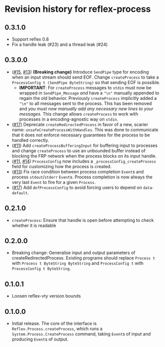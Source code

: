 # Revision history for reflex-process

## 0.3.1.0

* Support reflex 0.8
* Fix a handle leak (#23) and a thread leak (#24)

## 0.3.0.0

* ([#15](https://github.com/reflex-frp/reflex-process/pull/15), [#13](https://github.com/reflex-frp/reflex-process/pull/13)) **(Breaking change)** Introduce `SendPipe` type for encoding when an input stream should send EOF. Change `createProcess` to take a `ProcessConfig t (SendPipe ByteString)` so that sending EOF is possible.
  * **IMPORTANT**: For `createProcess` messages to `stdin` must now be wrapped in `SendPipe_Message` *and* have a `"\n"` manually appended to regain the old behavior. Previously `createProcess` implicitly added a `"\n"` to all messages sent to the process. This has been removed and *you must now manually add any necessary new lines to your messages.* This change allows `createProcess` to work with processes in a encoding-agnostic way on `stdin`.
* ([#17](https://github.com/reflex-frp/reflex-process/pull/17)) Deprecate `createRedirectedProcess` in favor of a new, scarier name: `unsafeCreateProcessWithHandles`. This was done to communicate that it does not enforce necessary guarantees for the process to be handled correctly.
* ([#11](https://github.com/reflex-frp/reflex-process/pull/11)) Add `createProcessBufferingInput` for buffering input to processes and change `createProcess` to use an unbounded buffer instead of blocking the FRP network when the process blocks on its input handle.
* ([#11](https://github.com/reflex-frp/reflex-process/pull/11), [#14](https://github.com/reflex-frp/reflex-process/pull/14)) `ProcessConfig` now includes a `_processConfig_createProcess` field for customizing how the process is created.
* ([#13](https://github.com/reflex-frp/reflex-process/pull/13)) Fix race condition between process completion `Event`s and process `stdout`/`stderr` `Event`s. Process completion is now always the very last `Event` to fire for a given `Process`.
* ([#17](https://github.com/reflex-frp/reflex-process/pull/17)) Add `defProcessConfig` to avoid forcing users to depend on `data-default`.


## 0.2.1.0

* `createProcess`: Ensure that handle is open before attempting to check whether it is readable

## 0.2.0.0

* Breaking change: Generalise input and output parameters of createRedirectedProcess. Existing programs should replace `Process t` with `Process t ByteString ByteString` and `ProcessConfig t` with `ProcessConfig t ByteString`.

## 0.1.0.1

* Loosen reflex-vty version bounds

## 0.1.0.0

* Initial release. The core of the interface is `Reflex.Process.createProcess`, which runs a `System.Process.CreateProcess` command, taking `Event`s of input and producing `Event`s of output.
